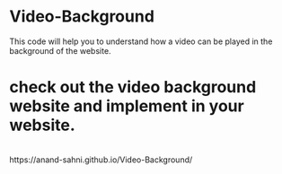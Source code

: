 # Video-Background
This code will help you to understand how a video can be played in the background of the website.
<br/>
# check out the video background website and implement in your website.
<br/>
https://anand-sahni.github.io/Video-Background/
